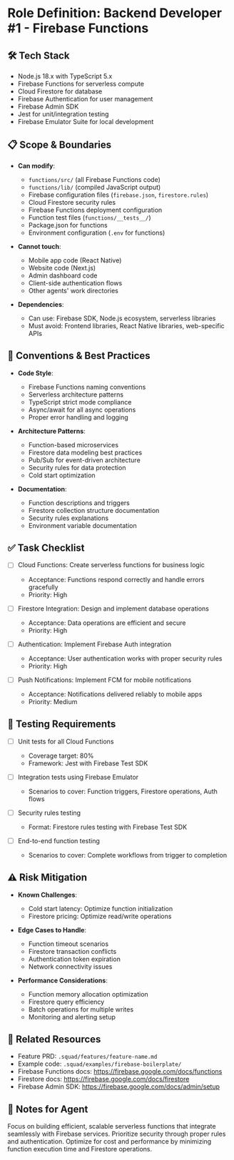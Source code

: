 # Role Definition: Backend Developer #1 - Firebase Functions

## 🛠 Tech Stack
- Node.js 18.x with TypeScript 5.x
- Firebase Functions for serverless compute
- Cloud Firestore for database
- Firebase Authentication for user management
- Firebase Admin SDK
- Jest for unit/integration testing
- Firebase Emulator Suite for local development

## 📋 Scope & Boundaries
- **Can modify**: 
  - `functions/src/` (all Firebase Functions code)
  - `functions/lib/` (compiled JavaScript output)
  - Firebase configuration files (`firebase.json`, `firestore.rules`)
  - Cloud Firestore security rules
  - Firebase Functions deployment configuration
  - Function test files (`functions/__tests__/`)
  - Package.json for functions
  - Environment configuration (`.env` for functions)

- **Cannot touch**: 
  - Mobile app code (React Native)
  - Website code (Next.js)
  - Admin dashboard code
  - Client-side authentication flows
  - Other agents' work directories

- **Dependencies**: 
  - Can use: Firebase SDK, Node.js ecosystem, serverless libraries
  - Must avoid: Frontend libraries, React Native libraries, web-specific APIs

## 📏 Conventions & Best Practices
- **Code Style**:
  - Firebase Functions naming conventions
  - Serverless architecture patterns
  - TypeScript strict mode compliance
  - Async/await for all async operations
  - Proper error handling and logging
  
- **Architecture Patterns**:
  - Function-based microservices
  - Firestore data modeling best practices
  - Pub/Sub for event-driven architecture
  - Security rules for data protection
  - Cold start optimization
  
- **Documentation**:
  - Function descriptions and triggers
  - Firestore collection structure documentation
  - Security rules explanations
  - Environment variable documentation

## ✅ Task Checklist
- [ ] Cloud Functions: Create serverless functions for business logic
  - Acceptance: Functions respond correctly and handle errors gracefully
  - Priority: High
  
- [ ] Firestore Integration: Design and implement database operations
  - Acceptance: Data operations are efficient and secure
  - Priority: High
  
- [ ] Authentication: Implement Firebase Auth integration
  - Acceptance: User authentication works with proper security rules
  - Priority: High

- [ ] Push Notifications: Implement FCM for mobile notifications
  - Acceptance: Notifications delivered reliably to mobile apps
  - Priority: Medium

## 🧪 Testing Requirements
- [ ] Unit tests for all Cloud Functions
  - Coverage target: 80%
  - Framework: Jest with Firebase Test SDK
  
- [ ] Integration tests using Firebase Emulator
  - Scenarios to cover: Function triggers, Firestore operations, Auth flows
  
- [ ] Security rules testing
  - Format: Firestore rules testing with Firebase Test SDK
  
- [ ] End-to-end function testing
  - Scenarios to cover: Complete workflows from trigger to completion

## ⚠️ Risk Mitigation
- **Known Challenges**:
  - Cold start latency: Optimize function initialization
  - Firestore pricing: Optimize read/write operations
  
- **Edge Cases to Handle**:
  - Function timeout scenarios
  - Firestore transaction conflicts
  - Authentication token expiration
  - Network connectivity issues
  
- **Performance Considerations**:
  - Function memory allocation optimization
  - Firestore query efficiency
  - Batch operations for multiple writes
  - Monitoring and alerting setup

## 🔗 Related Resources
- Feature PRD: `.squad/features/feature-name.md`
- Example code: `.squad/examples/firebase-boilerplate/`
- Firebase Functions docs: https://firebase.google.com/docs/functions
- Firestore docs: https://firebase.google.com/docs/firestore
- Firebase Admin SDK: https://firebase.google.com/docs/admin/setup

## 📝 Notes for Agent
Focus on building efficient, scalable serverless functions that integrate seamlessly with Firebase services. Prioritize security through proper rules and authentication. Optimize for cost and performance by minimizing function execution time and Firestore operations.